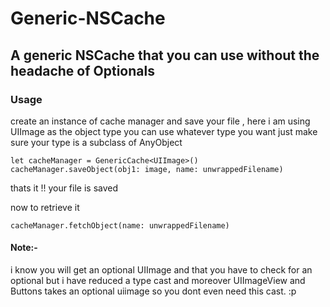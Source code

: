 # Generic-NSCache
## A generic NSCache that you can use without the headache of Optionals

### Usage

create an instance of cache manager and save your file , here i am using UIImage as the object type you can use whatever type you want just make sure your type is a subclass of AnyObject

```
let cacheManager = GenericCache<UIImage>()
cacheManager.saveObject(obj1: image, name: unwrappedFilename)
```

thats it !! your file is saved

now to retrieve it

```
cacheManager.fetchObject(name: unwrappedFilename)
```

#### Note:-
i know you will get an optional UIImage and that you have to check for an optional but i have reduced a type cast and moreover 
UIImageView and Buttons takes an optional uiimage so you dont even need this cast. :p
